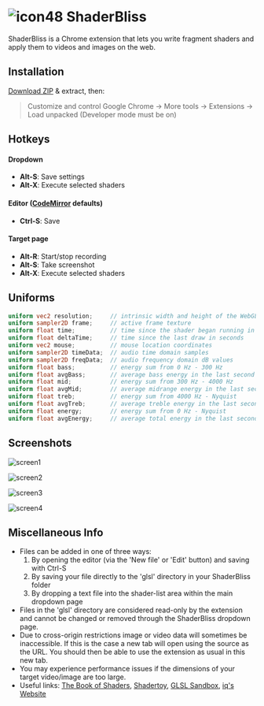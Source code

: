 # ![icon48](https://user-images.githubusercontent.com/10470041/48099653-87f80300-e1dd-11e8-8ef1-68d44ba24f8b.png) ShaderBliss
ShaderBliss is a Chrome extension that lets you write fragment shaders and apply them to videos and images on the web.

## Installation
[Download ZIP](https://github.com/cIay/ShaderBliss/archive/master.zip) & extract, then:
> Customize and control Google Chrome -> More tools -> Extensions -> Load unpacked (Developer mode must be on)

## Hotkeys
#### Dropdown
* __Alt-S__: Save settings
* __Alt-X__: Execute selected shaders

#### Editor ([CodeMirror](https://codemirror.net/) defaults)
* __Ctrl-S__: Save

#### Target page
* __Alt-R__: Start/stop recording
* __Alt-S__: Take screenshot
* __Alt-X__: Execute selected shaders

## Uniforms
```glsl
uniform vec2 resolution;     // intrinsic width and height of the WebGL canvas in pixels
uniform sampler2D frame;     // active frame texture
uniform float time;          // time since the shader began running in seconds
uniform float deltaTime;     // time since the last draw in seconds
uniform vec2 mouse;          // mouse location coordinates
uniform sampler2D timeData;  // audio time domain samples
uniform sampler2D freqData;  // audio frequency domain dB values
uniform float bass;          // energy sum from 0 Hz - 300 Hz
uniform float avgBass;       // average bass energy in the last second
uniform float mid;           // energy sum from 300 Hz - 4000 Hz
uniform float avgMid;        // average midrange energy in the last second
uniform float treb;          // energy sum from 4000 Hz - Nyquist
uniform float avgTreb;       // average treble energy in the last second
uniform float energy;        // energy sum from 0 Hz - Nyquist
uniform float avgEnergy;     // average total energy in the last second
```

## Screenshots
![screen1](https://user-images.githubusercontent.com/10470041/48097232-81b25880-e1d6-11e8-93a7-c66b6002a94e.PNG)

![screen2](https://user-images.githubusercontent.com/10470041/48097233-824aef00-e1d6-11e8-8024-413c9c0a19ec.PNG)

![screen3](https://user-images.githubusercontent.com/10470041/48097234-824aef00-e1d6-11e8-8bcd-28c5d95cd552.PNG)

![screen4](https://user-images.githubusercontent.com/10470041/48097235-824aef00-e1d6-11e8-9664-b8178fde6a7a.PNG)

## Miscellaneous Info
- Files can be added in one of three ways: 
  1. By opening the editor (via the 'New file' or 'Edit' button) and saving with Ctrl-S 
  2. By saving your file directly to the 'glsl' directory in your ShaderBliss folder
  3. By dropping a text file into the shader-list area within the main dropdown page
- Files in the 'glsl' directory are considered read-only by the extension and cannot be changed or removed through the ShaderBliss dropdown page.
- Due to cross-origin restrictions image or video data will sometimes be inaccessible. If this is the case a new tab will open using the source as the URL. You should then be able to use the extension as usual in this new tab.
- You may experience performance issues if the dimensions of your target video/image are too large.
- Useful links: [The Book of Shaders](https://thebookofshaders.com/), [Shadertoy](https://www.shadertoy.com/), [GLSL Sandbox](http://glslsandbox.com/), [iq's Website](http://www.iquilezles.org/www/index.htm)
